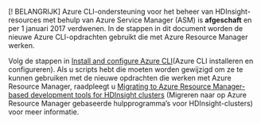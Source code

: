[! BELANGRIJK] Azure CLI-ondersteuning voor het beheer van HDInsight-resources met behulp van Azure Service Manager (ASM) is **afgeschaft** en per 1 januari 2017 verdwenen. In de stappen in dit document worden de nieuwe Azure CLI-opdrachten gebruikt die met Azure Resource Manager werken.

Volg de stappen in [Install and configure Azure CLI](../articles/cli-install-nodejs.md)(Azure CLI installeren en configureren). Als u scripts hebt die moeten worden gewijzigd om ze te kunnen gebruiken met de nieuwe opdrachten die werken met Azure Resource Manager, raadpleegt u [Migrating to Azure Resource Manager-based development tools for HDInsight clusters](../articles/hdinsight/hdinsight-hadoop-development-using-azure-resource-manager.md) (Migreren naar op Azure Resource Manager gebaseerde hulpprogramma’s voor HDInsight-clusters) voor meer informatie.


